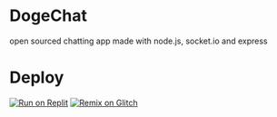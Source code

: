 # DogeChat
open sourced chatting app made with node.js, socket.io and express

# Deploy
[![Run on Replit](https://raw.githubusercontent.com/BinBashBanana/deploy-buttons/master/buttons/remade/replit.svg)](https://replit.com/github/DogePlayz-Dev/DogeChat)
[![Remix on Glitch](https://raw.githubusercontent.com/BinBashBanana/deploy-buttons/master/buttons/remade/glitch.svg)](https://glitch.com/edit/#!/import/github/DogePlayz-Dev/DogeChat)
